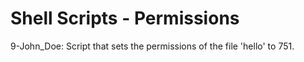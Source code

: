 # Shell Scripts - Permissions

9-John_Doe: Script that sets the permissions of the file 'hello' to 751.
